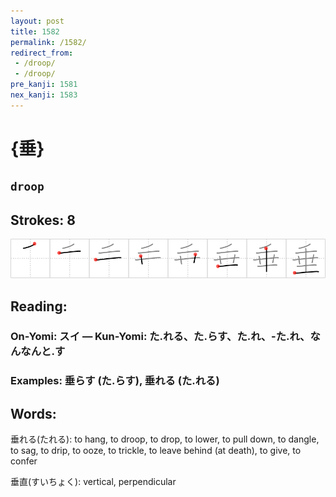 ```yaml
---
layout: post
title: 1582
permalink: /1582/
redirect_from:
 - /droop/
 - /droop/
pre_kanji: 1581
nex_kanji: 1583
---
```


# {垂}

## `droop`

## Strokes: 8

<div class="stroke"><img src="../images/E59E82.png" /></div>

## Reading:

### On-Yomi: スイ &mdash; Kun-Yomi: た.れる、た.らす、た.れ、-た.れ、なんなんと.す

### Examples: 垂らす (た.らす), 垂れる (た.れる)

## Words:

垂れる(たれる): to hang, to droop, to drop, to lower, to pull down, to dangle, to sag, to drip, to ooze, to trickle, to leave behind (at death), to give, to confer

垂直(すいちょく): vertical, perpendicular
